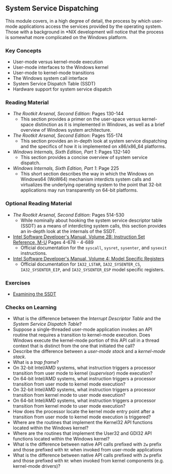 ## System Service Dispatching 

This module covers, in a high degree of detail, the process by which user-mode applications access the services provided by the operating system. Those with a background in *NIX development will notice that the process is somewhat more complicated on the Windows platform.

### Key Concepts

- User-mode versus kernel-mode execution
- User-mode interfaces to the Windows kernel
- User-mode to kernel-mode transitions
- The Windows system call interface
- System Service Dispatch Table (SSDT)
- Hardware support for system service dispatch

### Reading Material

- _The Rootkit Arsenal, Second Edition_: Pages 130-144
    - This section provides a primer on the user-space versus kernel-space distinction as it is implemented in Windows, as well as a brief overview of Windows system architecture.
- _The Rootkit Arsenal, Second Edition_: Pages 155-174
    - This section provides an in-depth look at system service dispatching and the specifics of how it is implemented on x86/x86_64 platforms.
- _Windows Internals, Sixth Edition, Part 1_: Pages 132-140
    - This section provides a concise overview of system service dispatch.
- _Windows Internals, Sixth Edition, Part 1_: Page 225
    - This short section describes the way in which the Windows on Windows64 (WoW64) mechanism interdicts system calls and virtualizes the underlying operating system to the point that 32-bit applications may run transparently on 64-bit platforms. 

### Optional Reading Material

- _The Rootkit Arsenal, Second Edition_: Pages 514-530
    - While nominally about hooking the system service descriptor table (SSDT) as a means of interdicting system calls, this section provides an in-depth look at the internals of the SSDT. 
- [Intel Software Developer's Manual, Volume 2B: Instruction Set Reference, M-U](https://software.intel.com/en-us/download/intel-64-and-ia-32-architectures-software-developers-manual-volume-2b-instruction-set-reference-m-u) Pages 4-678 - 4-689
    - Official documentation for the `syscall`, `sysret`, `sysenter`, and `sysexit` instructions.
- [Intel Software Developer's Manual, Volume 4: Model Specific Registers](https://software.intel.com/en-us/download/intel-64-and-ia-32-architectures-software-developers-manual-volume-4-model-specific-registers) 
    - Official documentation for `IA32_LSTAR`, `IA32_SYSENTER_CS`, `IA32_SYSENTER_EIP`, and `IA32_SYSENTER_ESP` model specific registers.

### Exercises

- [Examining the SSDT](./ssdt)

### Checks on Learning

- What is the difference between the _Interrupt Descriptor Table_ and the _System Service Dispatch Table_?
- Suppose a single-threaded user-mode application invokes an API routine that requires a transition to kernel-mode execution. Does Windows execute the kernel-mode portion of this API call in a thread context that is distinct from the one that initiated the call?
- Describe the difference between a _user-mode stack_ and a _kernel-mode stack_.
- What is a _trap frame_?
- On 32-bit Intel/AMD systems, what instruction triggers a processor transition from user mode to kernel (_supervisor_) mode execution?
- On 64-bit Intel/AMD systems, what instruction triggers a processor transition from user mode to kernel mode execution?
- On 32-bit Intel/AMD systems, what instruction triggers a processor transition from kernel mode to user mode execution?
- On 64-bit Intel/AMD systems, what instruction triggers a processor transition from kernel mode to user mode execution?
- How does the processor locate the kernel mode entry point after a transition from user mode to kernel mode execution is triggered?
- Where are the routines that implement the Kernel32 API functions located within the Windows kernel?
- Where are the routines that implement the User32 and GDI32 API functions located within the Windows kernel? 
- What is the difference between native API calls prefixed with `Zw` prefix and those prefixed with `Nt` when invoked from user-mode applications
- What is the difference between native API calls prefixed with `Zw` prefix and those prefixed with `Nt` when invoked from kernel components (e.g. kernel-mode drivers)?